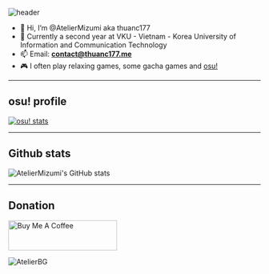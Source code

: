 ![header](https://capsule-render.vercel.app/api?type=waving&height=240&color=gradient&text=Welcome%20👋&textBg=false)

- 👋 Hi, I’m @AtelierMizumi aka thuanc177
- 👀 Currently a second year at VKU - Vietnam - Korea University of Information and Communication Technology
- 📫 Email: <a href="contact@thuanc177.me">**contact@thuanc177.me**</a><br>
- 🎮 I often play relaxing games, some gacha games and [osu!](https://osu.ppy.sh/u/thuanc177)

***
## osu! profile
[![osu! stats](https://osu-sig.vercel.app/card?user=thuanc177&mode=std&lang=en&animation=true&hue=200)](https://osu.ppy.sh/u/thuanc177)
***

## Github stats
![AtelierMizumi's GitHub stats](https://github-readme-stats.vercel.app/api?username=AtelierMizumi&show_icons=true&theme=tokyonight)
****
## Donation
<div style=
<a href="https://www.buymeacoffee.com/thuanc177" target="_blank"><img src="https://cdn.buymeacoffee.com/buttons/v2/default-yellow.png" alt="Buy Me A Coffee" style="height: 60px !important;width: 217px !important;" ></a>

![AtelierBG](https://i.imgur.com/U7g4vop.jpeg)
